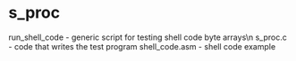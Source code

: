 # s_proc
run_shell_code - generic script for testing shell code byte arrays\n
s_proc.c - code that writes the test program
shell_code.asm - shell code example

